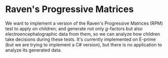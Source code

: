 Raven's Progressive Matrices
============================

We want to implement a version of the Raven's Progressive Matrices (RPM) test to apply on children; and generate not only _g_-factors but also electroencephalographic data from them, so we can analyze how children take decisions during these tests. It's currently implemented on E-prime (but we are trying to implement a C# version), but there is no application to analyze its generated data.

